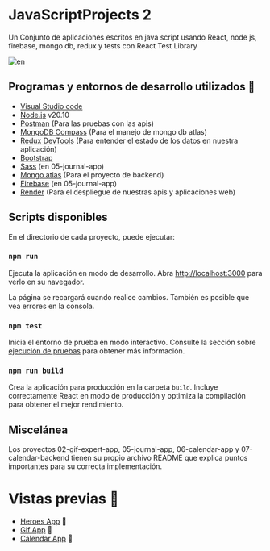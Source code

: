 # JavaScriptProjects 2

Un Conjunto de aplicaciones escritos en java script usando React, node js, firebase, mongo db, redux y  tests con React Test Library 

[![en](https://img.shields.io/badge/lang-en-red.svg)](https://github.com/hall9zeha/JavaScriptProjects-2/blob/main/README.md)

## Programas y entornos de desarrollo utilizados :wrench:

* [Visual Studio code](https://code.visualstudio.com/)
* [Node.js](https://nodejs.org/en) v20.10
* [Postman](https://www.postman.com/) (Para las pruebas con las apis)
* [MongoDB Compass](https://www.mongodb.com/es/products/tools/compass) (Para el manejo de mongo db atlas)
* [Redux DevTools](https://chromewebstore.google.com/detail/redux-devtools/lmhkpmbekcpmknklioeibfkpmmfibljd?hl=es) (Para entender el estado de los datos en nuestra aplicación)
* [Bootstrap](https://getbootstrap.com/)
* [Sass](https://sass-lang.com/) (en 05-journal-app)
* [Mongo atlas](https://www.mongodb.com/es/cloud/atlas/lp/try4) (Para el proyecto de backend)
* [Firebase](https://firebase.google.com/) (en 05-journal-app)
* [Render](https://render.com/) (Para el despliegue de nuestras apis y aplicaciones web)

## Scripts disponibles

En el directorio de cada proyecto, puede ejecutar:

### `npm run`

Ejecuta la aplicación en modo de desarrollo.
Abra [http://localhost:3000](http://localhost:3000) para verlo en su navegador.

La página se recargará cuando realice cambios.
También es posible que vea errores  en la consola.

### `npm test`

Inicia el entorno de prueba en  modo  interactivo.
Consulte la sección sobre [ejecución de pruebas](https://facebook.github.io/create-react-app/docs/running-tests) para obtener más información.

### `npm run build`

Crea la aplicación para producción en la carpeta `build`.
Incluye correctamente React en modo de producción y optimiza la compilación para obtener el mejor rendimiento.

## Miscelánea

Los proyectos 02-gif-expert-app, 05-journal-app, 06-calendar-app y 07-calendar-backend tienen su propio archivo README que explica puntos importantes para su correcta implementación.

# Vistas previas :rocket:

* [Heroes App]() :rocket:
* [Gif App]() :rocket:
* [Calendar App]() :rocket: